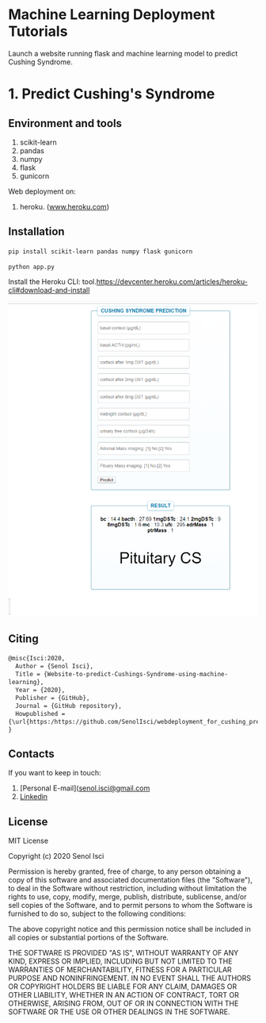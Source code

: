  # Machine Learning Deployment Tutorials
Launch a website running flask and machine learning model to predict Cushing Syndrome.

# 1. Predict Cushing's Syndrome

## Environment and tools
1. scikit-learn
2. pandas
3. numpy
4. flask
5. gunicorn

Web deployment on:
1. heroku. (www.heroku.com)


## Installation

`pip install scikit-learn pandas numpy flask gunicorn`

`python app.py`

Install the Heroku CLI: tool.https://devcenter.heroku.com/articles/heroku-cli#download-and-install

![Logo](i1.png)


## Citing

```
@misc{Isci:2020,
  Author = {Senol Isci},
  Title = {Website-to-predict-Cushings-Syndrome-using-machine-learning},
  Year = {2020},
  Publisher = {GitHub},
  Journal = {GitHub repository},
  Howpublished = {\url{https:/https://github.com/SenolIsci/webdeployment_for_cushing_prediction}}
}
```

## Contacts

If you want to keep in touch:

1. [Personal E-mail](senol.isci@gmail.com
2. [Linkedin](https://uk.linkedin.com/in/senolisci)

## License

MIT License

Copyright (c) 2020 Senol Isci

Permission is hereby granted, free of charge, to any person obtaining a copy
of this software and associated documentation files (the "Software"), to deal
in the Software without restriction, including without limitation the rights
to use, copy, modify, merge, publish, distribute, sublicense, and/or sell
copies of the Software, and to permit persons to whom the Software is
furnished to do so, subject to the following conditions:

The above copyright notice and this permission notice shall be included in all
copies or substantial portions of the Software.

THE SOFTWARE IS PROVIDED "AS IS", WITHOUT WARRANTY OF ANY KIND, EXPRESS OR
IMPLIED, INCLUDING BUT NOT LIMITED TO THE WARRANTIES OF MERCHANTABILITY,
FITNESS FOR A PARTICULAR PURPOSE AND NONINFRINGEMENT. IN NO EVENT SHALL THE
AUTHORS OR COPYRIGHT HOLDERS BE LIABLE FOR ANY CLAIM, DAMAGES OR OTHER
LIABILITY, WHETHER IN AN ACTION OF CONTRACT, TORT OR OTHERWISE, ARISING FROM,
OUT OF OR IN CONNECTION WITH THE SOFTWARE OR THE USE OR OTHER DEALINGS IN THE
SOFTWARE.
